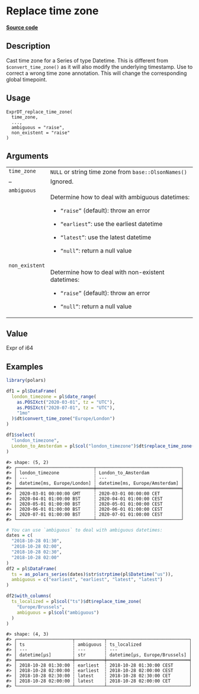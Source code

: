 

# Replace time zone

[**Source code**](https://github.com/pola-rs/r-polars/tree/741f9cd2614b3302a4d033bcae447425e1b91191/R/expr__datetime.R#L720)

## Description

Cast time zone for a Series of type Datetime. This is different from
<code>$convert_time_zone()</code> as it will also modify the underlying
timestamp. Use to correct a wrong time zone annotation. This will change
the corresponding global timepoint.

## Usage

<pre><code class='language-R'>ExprDT_replace_time_zone(
  time_zone,
  ...,
  ambiguous = "raise",
  non_existent = "raise"
)
</code></pre>

## Arguments

<table>
<tr>
<td style="white-space: nowrap; font-family: monospace; vertical-align: top">
<code id="ExprDT_replace_time_zone_:_time_zone">time_zone</code>
</td>
<td>
<code>NULL</code> or string time zone from
<code>base::OlsonNames()</code>
</td>
</tr>
<tr>
<td style="white-space: nowrap; font-family: monospace; vertical-align: top">
<code id="ExprDT_replace_time_zone_:_...">…</code>
</td>
<td>
Ignored.
</td>
</tr>
<tr>
<td style="white-space: nowrap; font-family: monospace; vertical-align: top">
<code id="ExprDT_replace_time_zone_:_ambiguous">ambiguous</code>
</td>
<td>

Determine how to deal with ambiguous datetimes:

<ul>
<li>

<code>“raise”</code> (default): throw an error

</li>
<li>

<code>“earliest”</code>: use the earliest datetime

</li>
<li>

<code>“latest”</code>: use the latest datetime

</li>
<li>

<code>“null”</code>: return a null value

</li>
</ul>
</td>
</tr>
<tr>
<td style="white-space: nowrap; font-family: monospace; vertical-align: top">
<code id="ExprDT_replace_time_zone_:_non_existent">non_existent</code>
</td>
<td>

Determine how to deal with non-existent datetimes:

<ul>
<li>

<code>“raise”</code> (default): throw an error

</li>
<li>

<code>“null”</code>: return a null value

</li>
</ul>
</td>
</tr>
</table>

## Value

Expr of i64

## Examples

``` r
library(polars)

df1 = pl$DataFrame(
  london_timezone = pl$date_range(
    as.POSIXct("2020-03-01", tz = "UTC"),
    as.POSIXct("2020-07-01", tz = "UTC"),
    "1mo"
  )$dt$convert_time_zone("Europe/London")
)

df1$select(
  "london_timezone",
  London_to_Amsterdam = pl$col("london_timezone")$dt$replace_time_zone("Europe/Amsterdam")
)
```

    #> shape: (5, 2)
    #> ┌─────────────────────────────┬────────────────────────────────┐
    #> │ london_timezone             ┆ London_to_Amsterdam            │
    #> │ ---                         ┆ ---                            │
    #> │ datetime[ms, Europe/London] ┆ datetime[ms, Europe/Amsterdam] │
    #> ╞═════════════════════════════╪════════════════════════════════╡
    #> │ 2020-03-01 00:00:00 GMT     ┆ 2020-03-01 00:00:00 CET        │
    #> │ 2020-04-01 01:00:00 BST     ┆ 2020-04-01 01:00:00 CEST       │
    #> │ 2020-05-01 01:00:00 BST     ┆ 2020-05-01 01:00:00 CEST       │
    #> │ 2020-06-01 01:00:00 BST     ┆ 2020-06-01 01:00:00 CEST       │
    #> │ 2020-07-01 01:00:00 BST     ┆ 2020-07-01 01:00:00 CEST       │
    #> └─────────────────────────────┴────────────────────────────────┘

``` r
# You can use `ambiguous` to deal with ambiguous datetimes:
dates = c(
  "2018-10-28 01:30",
  "2018-10-28 02:00",
  "2018-10-28 02:30",
  "2018-10-28 02:00"
)
df2 = pl$DataFrame(
  ts = as_polars_series(dates)$str$strptime(pl$Datetime("us")),
  ambiguous = c("earliest", "earliest", "latest", "latest")
)

df2$with_columns(
  ts_localized = pl$col("ts")$dt$replace_time_zone(
    "Europe/Brussels",
    ambiguous = pl$col("ambiguous")
  )
)
```

    #> shape: (4, 3)
    #> ┌─────────────────────┬───────────┬───────────────────────────────┐
    #> │ ts                  ┆ ambiguous ┆ ts_localized                  │
    #> │ ---                 ┆ ---       ┆ ---                           │
    #> │ datetime[μs]        ┆ str       ┆ datetime[μs, Europe/Brussels] │
    #> ╞═════════════════════╪═══════════╪═══════════════════════════════╡
    #> │ 2018-10-28 01:30:00 ┆ earliest  ┆ 2018-10-28 01:30:00 CEST      │
    #> │ 2018-10-28 02:00:00 ┆ earliest  ┆ 2018-10-28 02:00:00 CEST      │
    #> │ 2018-10-28 02:30:00 ┆ latest    ┆ 2018-10-28 02:30:00 CET       │
    #> │ 2018-10-28 02:00:00 ┆ latest    ┆ 2018-10-28 02:00:00 CET       │
    #> └─────────────────────┴───────────┴───────────────────────────────┘
